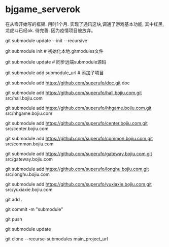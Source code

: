 # bjgame_serverok

在从零开始写的框架. 用时1个月. 实现了通讯这块,调通了游戏基本功能, 其中红黑,龙虎斗已经ok. 待完善.  因为疫情项目被放弃。

git submodule update    --init  --recursive



git submodule init  # 初始化本地.gitmodules文件



git submodule update  # 同步远端submodule源码



git submodule add submodule_url  # 添加子项目

git submodule  add  https://github.com/superufo/doc.git   doc

git submodule  add https://github.com/superufo/hall.bojiu.com.git   src/hall.bojiu.com

git submodule  add https://github.com/superufo/hhgame.bojiu.com.git   src/hhgame.bojiu.com

git submodule  add https://github.com/superufo/center.bojiu.com.git   src/center.bojiu.com

git submodule  add https://github.com/superufo/common.bojiu.com.git   src/common.bojiu.com

git submodule  add https://github.com/superufo/gateway.bojiu.com.git   src/gateway.bojiu.com

git submodule  add https://github.com/superufo/longhu.bojiu.com.git   src/longhu.bojiu.com

git submodule  add  https://github.com/superufo/yuxiaxie.bojiu.com.git   src/yuxiaxie.bojiu.com



git add .



git commit -m  "submodule"



git push 



git submodule update



git   clone  --recurse-submodules   main_project_url
